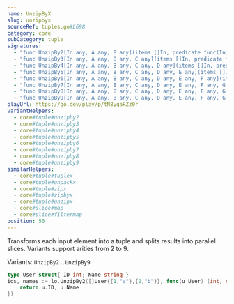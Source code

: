 ```yaml
---
name: UnzipByX
slug: unzipbyx
sourceRef: tuples.go#L698
category: core
subCategory: tuple
signatures:
  - "func UnzipBy2[In any, A any, B any](items []In, predicate func(In) (a A, b B)) ([]A, []B)"
  - "func UnzipBy3[In any, A any, B any, C any](items []In, predicate func(In) (a A, b B, c C)) ([]A, []B, []C)"
  - "func UnzipBy4[In any, A any, B any, C any, D any](items []In, predicate func(In) (a A, b B, c C, d D)) ([]A, []B, []C, []D)"
  - "func UnzipBy5[In any, A any, B any, C any, D any, E any](items []In, predicate func(In) (a A, b B, c C, d D, e E)) ([]A, []B, []C, []D, []E)"
  - "func UnzipBy6[In any, A any, B any, C any, D any, E any, F any](items []In, predicate func(In) (a A, b B, c C, d D, e E, f F)) ([]A, []B, []C, []D, []E, []F)"
  - "func UnzipBy7[In any, A any, B any, C any, D any, E any, F any, G any](items []In, predicate func(In) (a A, b B, c C, d D, e E, f F, g G)) ([]A, []B, []C, []D, []E, []F, []G)"
  - "func UnzipBy8[In any, A any, B any, C any, D any, E any, F any, G any, H any](items []In, predicate func(In) (a A, b B, c C, d D, e E, f F, g G, h H)) ([]A, []B, []C, []D, []E, []F, []G, []H)"
  - "func UnzipBy9[In any, A any, B any, C any, D any, E any, F any, G any, H any, I any](items []In, predicate func(In) (a A, b B, c C, d D, e E, f F, g G, h H, i I)) ([]A, []B, []C, []D, []E, []F, []G, []H, []I)"
playUrl: https://go.dev/play/p/tN8yqaRZz0r
variantHelpers:
  - core#tuple#unzipby2
  - core#tuple#unzipby3
  - core#tuple#unzipby4
  - core#tuple#unzipby5
  - core#tuple#unzipby6
  - core#tuple#unzipby7
  - core#tuple#unzipby8
  - core#tuple#unzipby9
similarHelpers:
  - core#tuple#tuplex
  - core#tuple#unpackx
  - core#tuple#zipx
  - core#tuple#zipbyx
  - core#tuple#unzipx
  - core#slice#map
  - core#slice#filtermap
position: 50
---
```


Transforms each input element into a tuple and splits results into parallel slices. Variants support arities from 2 to 9.

Variants: `UnzipBy2..UnzipBy9`

```go
type User struct{ ID int; Name string }
ids, names := lo.UnzipBy2([]User{{1,"a"},{2,"b"}}, func(u User) (int, string) {
    return u.ID, u.Name
})
```


